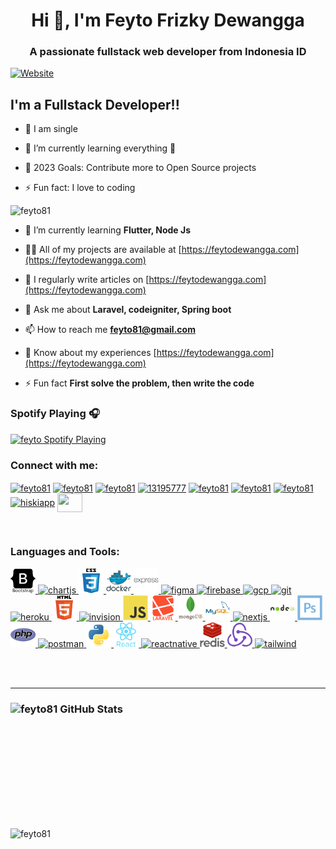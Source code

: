 <h1 align="center">Hi 👋, I'm Feyto Frizky Dewangga</h1>
<h3 align="center">A passionate fullstack web developer from Indonesia ID</h3>

[![Website](https://img.shields.io/website?label=feytodewangga.com&style=for-the-badge&url=https%3A%2F%2Fcodestackr.com)](https://feytodewangga.com)
<!-- [![Twitter Follow](https://img.shields.io/twitter/follow/feytodewangga?color=1DA1F2&logo=twitter&style=for-the-badge)](https://twitter.com/intent/follow?original_referer=https%3A%2F%2Fgithub.com%2FcodeSTACKr&screen_name=codeSTACKr) -->

## I'm a Fullstack Developer!!

- 🔭 I am single

- 🌱 I’m currently learning everything 🤣

- 🥅 2023 Goals: Contribute more to Open Source projects

- ⚡ Fun fact: I love to coding

<p align="left"> <img src="https://komarev.com/ghpvc/?username=feyto81&label=Profile%20views&color=0e75b6&style=flat" alt="feyto81" /> </p>

- 🌱 I’m currently learning **Flutter, Node Js**

- 👨‍💻 All of my projects are available at [https://feytodewangga.com](https://feytodewangga.com)

- 📝 I regularly write articles on [https://feytodewangga.com](https://feytodewangga.com)

- 💬 Ask me about **Laravel, codeigniter, Spring boot**

- 📫 How to reach me **feyto81@gmail.com**

- 📄 Know about my experiences [https://feytodewangga.com](https://feytodewangga.com)

- ⚡ Fun fact **First solve the problem, then write the code**

### Spotify Playing 🎧

[<img src="https://now-playing-codestackr.vercel.app/api/spotify-playing" alt="feyto Spotify Playing" width="350" />](https://open.spotify.com/user/swyqyimdc12jajde4vpwd2x1b)



<h3 align="left">Connect with me:</h3>
<p align="left">
<a href="#" target="blank"><img align="center" src="https://cdn.jsdelivr.net/npm/simple-icons@3.0.1/icons/dev-dot-to.svg" alt="feyto81" height="30" width="40" /></a>
<a href=#" target="blank"><img align="center" src="https://cdn.jsdelivr.net/npm/simple-icons@3.0.1/icons/twitter.svg" alt="feyto81" height="30" width="40" /></a>
<a href="https://www.linkedin.com/in/feyto-frizky-dewangga-ab50111ab/" target="_blank"><img align="center" src="https://cdn.jsdelivr.net/npm/simple-icons@3.0.1/icons/linkedin.svg" alt="feyto81" height="30" width="40" /></a>
<a href="#" target="_blank"><img align="center" src="https://cdn.jsdelivr.net/npm/simple-icons@3.0.1/icons/stackoverflow.svg" alt="13195777" height="30" width="40" /></a>
<a href="#" target="_blank"><img align="center" src="https://cdn.jsdelivr.net/npm/simple-icons@3.0.1/icons/facebook.svg" alt="feyto81" height="30" width="40" /></a>
<a href="https://instagram.com/feyto81" target="blank"><img align="center" src="https://cdn.jsdelivr.net/npm/simple-icons@3.0.1/icons/instagram.svg" alt="feyto81" height="30" width="40" /></a>
<a href="#" target="_blank"><img align="center" src="https://cdn.jsdelivr.net/npm/simple-icons@3.0.1/icons/medium.svg" alt="feyto81" height="30" width="40" /></a>
<a href="#" target="_blank"><img align="center" src="https://cdn.jsdelivr.net/npm/simple-icons@3.1.0/icons/codechef.svg" alt="hiskiapp" height="30" width="40" /></a>
<a href="#" target="_blank"><img align="center" src="https://cdn.jsdelivr.net/npm/simple-icons@3.0.1/icons/rss.svg" alt="" height="30" width="40" /></a>
</p>


<br />

### Languages and Tools:

<p align="left"> <a href="https://getbootstrap.com" target="_blank"> <img src="https://raw.githubusercontent.com/devicons/devicon/master/icons/bootstrap/bootstrap-plain-wordmark.svg" alt="bootstrap" width="40" height="40"/> </a> <a href="https://www.chartjs.org" target="_blank"> <img src="https://www.chartjs.org/media/logo-title.svg" alt="chartjs" width="40" height="40"/> </a> <a href="https://www.w3schools.com/css/" target="_blank"> <img src="https://raw.githubusercontent.com/devicons/devicon/master/icons/css3/css3-original-wordmark.svg" alt="css3" width="40" height="40"/> </a> <a href="https://www.docker.com/" target="_blank"> <img src="https://raw.githubusercontent.com/devicons/devicon/master/icons/docker/docker-original-wordmark.svg" alt="docker" width="40" height="40"/> </a> <a href="https://expressjs.com" target="_blank"> <img src="https://raw.githubusercontent.com/devicons/devicon/master/icons/express/express-original-wordmark.svg" alt="express" width="40" height="40"/> </a> <a href="https://www.figma.com/" target="_blank"> <img src="https://www.vectorlogo.zone/logos/figma/figma-icon.svg" alt="figma" width="40" height="40"/> </a> <a href="https://firebase.google.com/" target="_blank"> <img src="https://www.vectorlogo.zone/logos/firebase/firebase-icon.svg" alt="firebase" width="40" height="40"/> </a> <a href="https://cloud.google.com" target="_blank"> <img src="https://www.vectorlogo.zone/logos/google_cloud/google_cloud-icon.svg" alt="gcp" width="40" height="40"/> </a> <a href="https://git-scm.com/" target="_blank"> <img src="https://www.vectorlogo.zone/logos/git-scm/git-scm-icon.svg" alt="git" width="40" height="40"/> </a> <a href="https://heroku.com" target="_blank"> <img src="https://www.vectorlogo.zone/logos/heroku/heroku-icon.svg" alt="heroku" width="40" height="40"/> </a> <a href="https://www.w3.org/html/" target="_blank"> <img src="https://raw.githubusercontent.com/devicons/devicon/master/icons/html5/html5-original-wordmark.svg" alt="html5" width="40" height="40"/> </a> <a href="https://www.invisionapp.com/" target="_blank"> <img src="https://www.vectorlogo.zone/logos/invisionapp/invisionapp-icon.svg" alt="invision" width="40" height="40"/> </a> <a href="https://developer.mozilla.org/en-US/docs/Web/JavaScript" target="_blank"> <img src="https://raw.githubusercontent.com/devicons/devicon/master/icons/javascript/javascript-original.svg" alt="javascript" width="40" height="40"/> </a> <a href="https://laravel.com/" target="_blank"> <img src="https://raw.githubusercontent.com/devicons/devicon/master/icons/laravel/laravel-plain-wordmark.svg" alt="laravel" width="40" height="40"/> </a> <a href="https://www.mongodb.com/" target="_blank"> <img src="https://raw.githubusercontent.com/devicons/devicon/master/icons/mongodb/mongodb-original-wordmark.svg" alt="mongodb" width="40" height="40"/> </a> <a href="https://www.mysql.com/" target="_blank"> <img src="https://raw.githubusercontent.com/devicons/devicon/master/icons/mysql/mysql-original-wordmark.svg" alt="mysql" width="40" height="40"/> </a> <a href="https://nextjs.org/" target="_blank"> <img src="https://cdn.worldvectorlogo.com/logos/nextjs-3.svg" alt="nextjs" width="40" height="40"/> </a> <a href="https://nodejs.org" target="_blank"> <img src="https://raw.githubusercontent.com/devicons/devicon/master/icons/nodejs/nodejs-original-wordmark.svg" alt="nodejs" width="40" height="40"/> </a> <a href="https://www.photoshop.com/en" target="_blank"> <img src="https://raw.githubusercontent.com/devicons/devicon/master/icons/photoshop/photoshop-line.svg" alt="photoshop" width="40" height="40"/> </a> <a href="https://www.php.net" target="_blank"> <img src="https://raw.githubusercontent.com/devicons/devicon/master/icons/php/php-original.svg" alt="php" width="40" height="40"/> </a> <a href="https://postman.com" target="_blank"> <img src="https://www.vectorlogo.zone/logos/getpostman/getpostman-icon.svg" alt="postman" width="40" height="40"/> </a> <a href="https://www.python.org" target="_blank"> <img src="https://raw.githubusercontent.com/devicons/devicon/master/icons/python/python-original.svg" alt="python" width="40" height="40"/> </a> <a href="https://reactjs.org/" target="_blank"> <img src="https://raw.githubusercontent.com/devicons/devicon/master/icons/react/react-original-wordmark.svg" alt="react" width="40" height="40"/> </a> <a href="https://reactnative.dev/" target="_blank"> <img src="https://reactnative.dev/img/header_logo.svg" alt="reactnative" width="40" height="40"/> </a> <a href="https://redis.io" target="_blank"> <img src="https://raw.githubusercontent.com/devicons/devicon/master/icons/redis/redis-original-wordmark.svg" alt="redis" width="40" height="40"/> </a> <a href="https://redux.js.org" target="_blank"> <img src="https://raw.githubusercontent.com/devicons/devicon/master/icons/redux/redux-original.svg" alt="redux" width="40" height="40"/> </a> <a href="https://tailwindcss.com/" target="_blank"> <img src="https://www.vectorlogo.zone/logos/tailwindcss/tailwindcss-icon.svg" alt="tailwind" width="40" height="40"/> </a> </p>











<!-- <details>
  <summary>:zap: Recent GitHub Activity</summary> -->
  
<!--START_SECTION:activity-->
<!-- 1. 🎉 Merged PR [#5](https://github.com/codeSTACKr/free-developer-resources/pull/5) in [codeSTACKr/free-developer-resources](https://github.com/codeSTACKr/free-developer-resources)
2. 🎉 Merged PR [#4](https://github.com/codeSTACKr/free-developer-resources/pull/4) in [codeSTACKr/free-developer-resources](https://github.com/codeSTACKr/free-developer-resources)
3. 🎉 Merged PR [#3](https://github.com/codeSTACKr/free-developer-resources/pull/3) in [codeSTACKr/free-developer-resources](https://github.com/codeSTACKr/free-developer-resources)
4. ❗️ Closed issue [#2](https://github.com/codeSTACKr/free-developer-resources/issues/2) in [codeSTACKr/free-developer-resources](https://github.com/codeSTACKr/free-developer-resources)
5. 🗣 Commented on [#2](https://github.com/codeSTACKr/free-developer-resources/issues/2) in [codeSTACKr/free-developer-resources](https://github.com/codeSTACKr/free-developer-resources) -->
<!--END_SECTION:activity-->

<!-- </details> -->

<!-- <details>
  <summary>:zap: GitHub Stats</summary> -->
<br />
<br />
<hr>
<h3>
<p align="left">
  <img align="left" alt="feyto81 GitHub Stats" src="https://github-readme-stats.vercel.app/api?username=feyto81&show_icons=true&theme=radical" />
</p>
</h3>

<!-- 
</details> -->

<!-- [website]: https://feytodewangga.com
[youtube]: https://youtube.com/feyto81
[instagram]: https://instagram.com/feyto_dewangga
[whatsapp]: https://api.whatsapp.com/send?phone=6288228740010
[email]: feyto81@gmail.com
[telegram]: https://t.me/feyto81
[webdevplaylist]: https://www.youtube.com/playlist?list=PLkwxH9e_vrAJ0WbEsFA9W3I1W-g_BTsbt
[jsplaylist]: https://www.youtube.com/playlist?list=PLkwxH9e_vrALRJKu7wfXby3MKeflhTu6B
[cssplaylist]: https://www.youtube.com/playlist?list=PLkwxH9e_vrALSdvZuEh6gqQdmDoDIoqz4
[reactplaylist]: https://www.youtube.com/playlist?list=PLkwxH9e_vrAK4TdffpxKY3QGyHCpxFcQ0 -->

<br />
<br />
<br />
<br />
<br />
<br />
<br />
<br />
<br />
<br />
<br />
<p align="left">
  <img align="left" src="https://github-readme-stats.vercel.app/api/top-langs/?username=feyto81&langs_count=8" alt="feyto81" />
</p>



